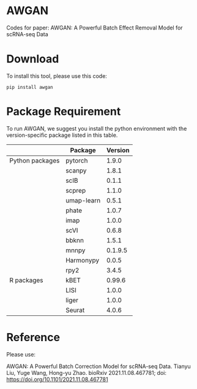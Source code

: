 # AWGAN
Codes for paper: AWGAN: A Powerful Batch Effect Removal Model for scRNA-seq Data

# Download
To install this tool, please use this code:
```
pip install awgan
```

# Package Requirement

To run AWGAN, we suggest you install the python environment with the version-specific package listed in this table. 

|                 | Package    | Version |
|-----------------|------------|---------|
| Python packages | pytorch    | 1.9.0   |
|                 | scanpy     | 1.8.1   |
|                 | scIB       | 0.1.1   |
|                 | scprep     | 1.1.0   |
|                 | umap-learn | 0.5.1   |
|                 | phate      | 1.0.7   |
|                 | imap       | 1.0.0   |
|                 | scVI       | 0.6.8   |
|                 | bbknn      | 1.5.1   |
|                 | mnnpy      | 0.1.9.5 |
|                 | Harmonypy  | 0.0.5   |
|                 | rpy2       | 3.4.5   |
| R packages      | kBET       | 0.99.6  |
|                 | LISI       | 1.0.0   |
|                 | liger      | 1.0.0   |
|                 | Seurat     | 4.0.6   |

# Reference
Please use:

AWGAN: A Powerful Batch Correction Model for scRNA-seq Data.
Tianyu Liu, Yuge Wang, Hong-yu Zhao. bioRxiv 2021.11.08.467781; doi: https://doi.org/10.1101/2021.11.08.467781
